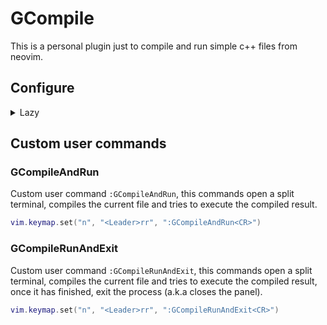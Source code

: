 # GCompile 

This is a personal plugin just to compile and run simple c++ files from neovim.

## Configure

<details>
<summary>Lazy</summary>

```lua
return {
    'peterjumper/gcompile.lua',
    config = function ()
        local mod = require('gcompile')
        mod.setup({
            split = 'horizontal'
        })
    end
}
```

</details>

## Custom user commands

### GCompileAndRun

Custom user command `:GCompileAndRun`, this commands open a split terminal, compiles the current file and tries to execute the compiled result.

```lua
vim.keymap.set("n", "<Leader>rr", ":GCompileAndRun<CR>")
```

### GCompileRunAndExit

Custom user command `:GCompileRunAndExit`, this commands open a split terminal, compiles the current file and tries to execute the compiled result, once it has finished, exit the process (a.k.a closes the panel).

```lua
vim.keymap.set("n", "<Leader>rr", ":GCompileRunAndExit<CR>")
```
